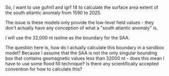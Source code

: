 So, I want to use gufm1 and igrf 14 to calculate the surface area extent of the south atlantic anomaly from 1590 to 2025.

The issue is these models only provide the low-level field values - they don't actually have any conception of what a "south atlantic anomaly" is.

I will use the 32,000 nt isoline as the boundary for the SAA.

The question here is, how do I actually calculate this boundary in a sandbox model? Because I assume that the SAA is not the only singular bounding box that contains geomagnetic values less than 32000 nt - does this mean I have to use some flood fill technique? Is there any scientifically accepted convention for how to calculate this?